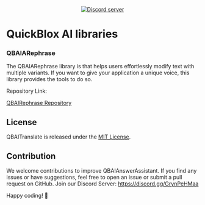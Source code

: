<div align="center">

<p>
		<a href="https://discord.gg/c6bxq9BC"><img src="https://img.shields.io/discord/1042743094833065985?color=5865F2&logo=discord&logoColor=white&label=QuickBlox%20Discord%20server&style=for-the-badge" alt="Discord server" /></a>
</p>

</div>

# QuickBlox AI libraries

### QBAIARephrase
   The QBAIARephrase library is that helps users effortlessly modify text with multiple variants. If you want to give your application a unique voice, this library provides the tools to do so.

Repository Link: 

<a href="https://github.com/QuickBlox/android-ai-releases/tree/main/com/quickblox/android-ai-editing-assistant">QBAIRephrase Repository</a>

## License

QBAITranslate is released under the [MIT License](LICENSE.md).

## Contribution

We welcome contributions to improve QBAIAnswerAssistant. If you find any issues or have suggestions, feel free to open an issue or submit a pull request on GitHub.
Join our Discord Server: https://discord.gg/GrynPeHMaa

Happy coding! 🚀
